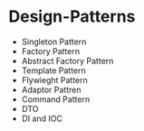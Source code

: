 # Design-Patterns

- Singleton Pattern
- Factory Pattern
- Abstract Factory Pattern
- Template Pattern
- Flywieght Pattern
- Adaptor Pattren
- Command Pattern
- DTO
- DI and IOC
